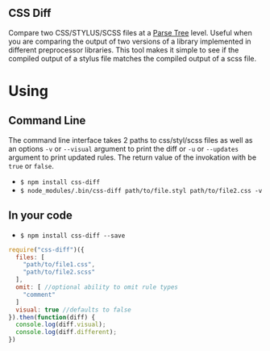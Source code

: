 CSS Diff
--------

Compare two CSS/STYLUS/SCSS files at a [Parse Tree][1] level.
Useful when you are comparing the output of two versions of a library implemented in different preprocessor libraries.
This tool makes it simple to see if the compiled output of a stylus file matches the compiled output of a scss file.

# Using

## Command Line

The command line interface takes 2 paths to css/styl/scss files as well as an options `-v` or `--visual` argument to print the diff or `-u` or `--updates` argument to print updated rules. The return value of the invokation with be `true` or `false`.

* `$ npm install css-diff`
* `$ node_modules/.bin/css-diff path/to/file.styl path/to/file2.css -v`

## In your code

* `$ npm install css-diff --save`

```js
require("css-diff")({
  files: [
    "path/to/file1.css",
    "path/to/file2.scss"
  ],
  omit: [ //optional ability to omit rule types
    "comment"
  ]
  visual: true //defaults to false
}).then(function(diff) {
  console.log(diff.visual);
  console.log(diff.different);
})
```

[1]:http://en.wikipedia.org/wiki/Parse_tree
